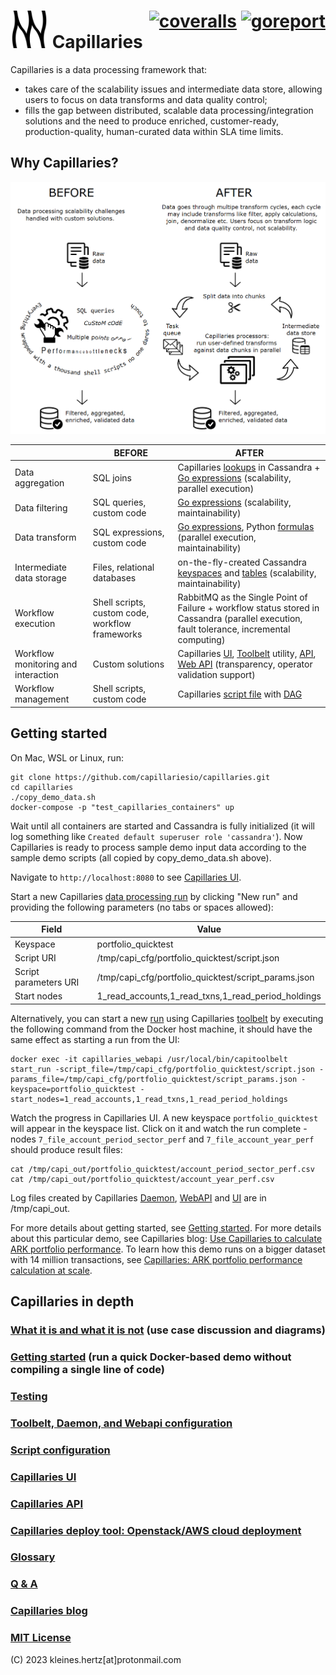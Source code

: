 # <img src="doc/logo.svg" alt="logo" width="60"/> Capillaries <div style="float:right;"> [![coveralls](https://coveralls.io/repos/github/capillariesio/capillaries/badge.svg?branch=main)](https://coveralls.io/github/capillariesio/capillaries?branch=main) [![goreport](https://goreportcard.com/badge/github.com/capillariesio/capillaries)](https://goreportcard.com/report/github.com/capillariesio/capillaries)</div>


Capillaries is a data processing framework that:
- takes care of the scalability issues and intermediate data store, allowing users to focus on data transforms and data quality control;
- fills the gap between distributed, scalable data processing/integration solutions and the need to produce enriched, customer-ready, production-quality, human-curated data within SLA time limits.

## Why Capillaries?
![Capillaries: before and after](doc/beforeafter.png)


|             | BEFORE | AFTER |
| ----------- | ------ |------ |
| Data aggregation | SQL joins | Capillaries [lookups](doc/glossary.md#lookup) in Cassandra + [Go expressions](doc/glossary.md#go-expressions) (scalability, parallel execution) |
| Data filtering | SQL queries, custom code | [Go expressions](doc/glossary.md#go-expressions) (scalability, maintainability) |
| Data transform | SQL expressions, custom code | [Go expressions](doc/glossary.md#go-expressions), Python [formulas](doc/glossary.md#py_calc-processor) (parallel execution, maintainability) |
| Intermediate data storage | Files, relational databases | on-the-fly-created Cassandra [keyspaces](doc/glossary.md#keyspace) and [tables](doc/glossary.md#table) (scalability, maintainability) |
| Workflow execution | Shell scripts, custom code, workflow frameworks | RabbitMQ as the Single Point of Failure + workflow status stored in Cassandra (parallel execution, fault tolerance, incremental computing) |
| Workflow monitoring and interaction | Custom solutions | Capillaries [UI](ui/README.md), [Toolbelt](doc/glossary.md#toolbelt) utility, [API](doc/api.md), [Web API](doc/glossary.md#webapi) (transparency, operator validation support) |
| Workflow management | Shell scripts, custom code | Capillaries [script file](doc/glossary.md#script) with [DAG](doc/glossary.md#dag) |

## Getting started

On Mac, WSL or Linux, run:

```
git clone https://github.com/capillariesio/capillaries.git
cd capillaries
./copy_demo_data.sh
docker-compose -p "test_capillaries_containers" up
```

Wait until all containers are started and Cassandra is fully initialized (it will log something like `Created default superuser role 'cassandra'`). Now Capillaries is ready to process sample demo input data according to the sample demo scripts (all copied by copy_demo_data.sh above).

Navigate to `http://localhost:8080` to see [Capillaries UI](./doc/glossary.md#capillaries-ui).

Start a new Capillaries [data processing run](./doc/glossary.md#run) by clicking "New run" and providing the following parameters (no tabs or spaces allowed):

| Field | Value |
|- | - |
| Keyspace | portfolio_quicktest |
| Script URI | /tmp/capi_cfg/portfolio_quicktest/script.json |
| Script parameters URI | /tmp/capi_cfg/portfolio_quicktest/script_params.json |
| Start nodes |	1_read_accounts,1_read_txns,1_read_period_holdings |

Alternatively, you can start a new [run](./doc/glossary.md#run) using Capillaries [toolbelt](./doc/glossary.md#toolbelt) by executing the following command from the Docker host machine, it should have the same effect as starting a run from the UI:

```
docker exec -it capillaries_webapi /usr/local/bin/capitoolbelt start_run -script_file=/tmp/capi_cfg/portfolio_quicktest/script.json -params_file=/tmp/capi_cfg/portfolio_quicktest/script_params.json -keyspace=portfolio_quicktest -start_nodes=1_read_accounts,1_read_txns,1_read_period_holdings
```

Watch the progress in Capillaries UI. A new keyspace `portfolio_quicktest` will appear in the keyspace list. Click on it and watch the run complete - nodes `7_file_account_period_sector_perf` and `7_file_account_year_perf` should produce result files:

```
cat /tmp/capi_out/portfolio_quicktest/account_period_sector_perf.csv
cat /tmp/capi_out/portfolio_quicktest/account_year_perf.csv
```

Log files created by Capillaries [Daemon](./doc/glossary.md#daemon), [WebAPI](./doc/glossary.md#webapi) and [UI](./doc/glossary.md#capillaries-ui) are in /tmp/capi_out.

For more details about getting started, see [Getting started](doc/started.md). For more details about this particular demo, see Capillaries blog: [Use Capillaries to calculate ARK portfolio performance](https://capillaries.io/blog/2023-04-08-portfolio/index.html). To learn how this demo runs on a bigger dataset with 14 million transactions, see [Capillaries: ARK portfolio performance calculation at scale](https://capillaries.io/blog/2023-11-15-portfolio-scale/index.html).

## Capillaries in depth

### [What it is and what it is not](doc/what.md) (use case discussion and diagrams)
### [Getting started](doc/started.md) (run a quick Docker-based demo without compiling a single line of code)
### [Testing](doc/testing.md)
### [Toolbelt, Daemon, and Webapi configuration](doc/binconfig.md)
### [Script configuration](doc/scriptconfig.md)
### [Capillaries UI](ui/README.md)
### [Capillaries API](doc/api.md)
### [Capillaries deploy tool: Openstack/AWS cloud deployment](test/deploy/README.md)
### [Glossary](doc/glossary.md)
### [Q & A](doc/qna.md)
### [Capillaries blog](https://capillaries.io/blog/index.html)
### [MIT License](LICENSE)

(C) 2023 kleines.hertz[at]protonmail.com